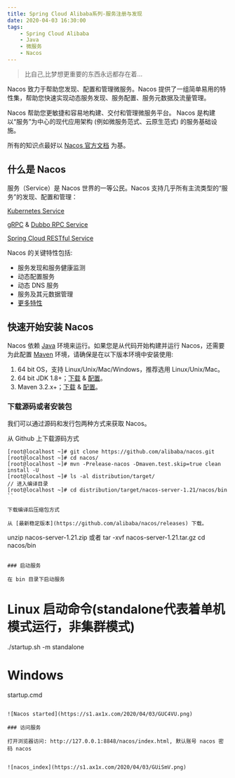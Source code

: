 ```yaml
---
title: Spring Cloud Alibaba系列-服务注册与发现
date: 2020-04-03 16:30:00
tags: 
    - Spring Cloud Alibaba
    - Java
    - 微服务
    - Nacos
---
```


> 比自己,比梦想更重要的东西永远都存在着...

 
Nacos 致力于帮助您发现、配置和管理微服务。Nacos 提供了一组简单易用的特性集，帮助您快速实现动态服务发现、服务配置、服务元数据及流量管理。

Nacos 帮助您更敏捷和容易地构建、交付和管理微服务平台。 Nacos 是构建以“服务”为中心的现代应用架构 (例如微服务范式、云原生范式) 的服务基础设施。

<!-- more -->

所有的知识点最好以 [Nacos 官方文档](https://nacos.io/zh-cn/docs/what-is-nacos.html) 为基。

## 什么是 Nacos

服务（Service）是 Nacos 世界的一等公民。Nacos 支持几乎所有主流类型的“服务”的发现、配置和管理：

[Kubernetes Service](https://kubernetes.io/docs/concepts/services-networking/service/)

[gRPC](https://grpc.io/docs/guides/concepts.html#service-definition) & [Dubbo RPC Service](https://dubbo.incubator.apache.org/)

[Spring Cloud RESTful Service](https://spring.io/understanding/REST)

Nacos 的关键特性包括:

* 服务发现和服务健康监测
* 动态配置服务
* 动态 DNS 服务
* 服务及其元数据管理
* [更多特性](https://nacos.io/zh-cn/docs/roadmap.html)

## 快速开始安装 Nacos

Nacos 依赖 [Java](https://docs.oracle.com/cd/E19182-01/820-7851/inst_cli_jdk_javahome_t/) 环境来运行。如果您是从代码开始构建并运行 Nacos，还需要为此配置 [Maven](https://maven.apache.org/index.html) 环境，请确保是在以下版本环境中安装使用:

1. 64 bit OS，支持 Linux/Unix/Mac/Windows，推荐选用 Linux/Unix/Mac。
2. 64 bit JDK 1.8+；[下载](http://www.oracle.com/technetwork/java/javase/downloads/jdk8-downloads-2133151.html) & [配置](https://docs.oracle.com/cd/E19182-01/820-7851/inst_cli_jdk_javahome_t/)。
3. Maven 3.2.x+；[下载](https://maven.apache.org/download.cgi) & [配置](https://maven.apache.org/settings.html)。


### 下载源码或者安装包

我们可以通过源码和发行包两种方式来获取 Nacos。

从 Github 上下载源码方式

```
[root@localhost ~]# git clone https://github.com/alibaba/nacos.git
[root@localhost ~]# cd nacos/
[root@localhost ~]# mvn -Prelease-nacos -Dmaven.test.skip=true clean install -U  
[root@localhost ~]# ls -al distribution/target/
// 进入编译目录
[root@localhost ~]# cd distribution/target/nacos-server-1.21/nacos/bin
``

下载编译后压缩包方式

从 [最新稳定版本](https://github.com/alibaba/nacos/releases) 下载。

```
unzip nacos-server-1.21.zip 或者 tar -xvf nacos-server-1.21.tar.gz
cd nacos/bin
```

### 启动服务

在 bin 目录下启动服务

```
# Linux 启动命令(standalone代表着单机模式运行，非集群模式)
./startup.sh -m standalone

# Windows
startup.cmd
```

![Nacos started](https://s1.ax1x.com/2020/04/03/GUC4VU.png)

### 访问服务

打开浏览器访问: http://127.0.0.1:8848/nacos/index.html, 默认账号 nacos 密码 nacos


![nacos_index](https://s1.ax1x.com/2020/04/03/GUiSmV.png)


